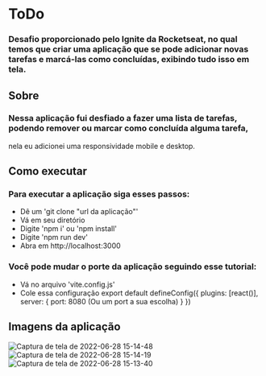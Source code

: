 # ToDo
### Desafio proporcionado pelo Ignite da Rocketseat, no qual temos que criar uma aplicação que se pode adicionar novas tarefas e marcá-las como concluídas, exibindo tudo isso em tela.

## Sobre
### Nessa aplicação fui desfiado a fazer uma lista de tarefas, podendo remover ou marcar como concluída alguma tarefa, 
nela eu adicionei uma responsividade mobile e desktop.

## Como executar
### Para executar a aplicação siga esses passos:
- Dê um 'git clone "url da aplicação"'
- Vá em seu diretório
- Digite 'npm i' ou 'npm install'
- Digite 'npm run dev'
- Abra em http://localhost:3000

### Você pode mudar o porte da aplicação seguindo esse tutorial: 
- Vá no arquivo 'vite.config.js'
- Cole essa configuração 
export default defineConfig({
  plugins: [react()],
  server: {
    port: 8080 (Ou um port a sua escolha)
  }
})

## Imagens da aplicação
![Captura de tela de 2022-06-28 15-14-48](https://user-images.githubusercontent.com/66082393/176255773-1c44d3c1-5198-441c-b0d1-774d93cdbff1.png)
![Captura de tela de 2022-06-28 15-14-19](https://user-images.githubusercontent.com/66082393/176255779-fb7c4233-c7c7-4a46-91b6-502a2f95d587.png)
![Captura de tela de 2022-06-28 15-13-40](https://user-images.githubusercontent.com/66082393/176255787-17a5e397-7bf2-4386-9a00-48d9246293e9.png)
